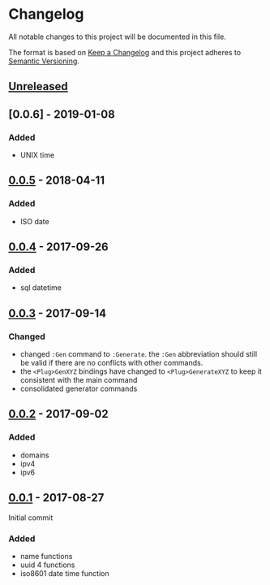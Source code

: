 # Changelog
All notable changes to this project will be documented in this file.

The format is based on [Keep a Changelog](http://keepachangelog.com/en/1.0.0/)
and this project adheres to [Semantic Versioning](http://semver.org/spec/v2.0.0.html).

## [Unreleased]

## [0.0.6] - 2019-01-08
### Added
- UNIX time

## [0.0.5] - 2018-04-11
### Added
- ISO date

## [0.0.4] - 2017-09-26
### Added
- sql datetime 

## [0.0.3] - 2017-09-14
### Changed
- changed `:Gen` command to `:Generate`. the `:Gen` abbreviation should still
  be valid if there are no conflicts with other commands.
- the `<Plug>GenXYZ` bindings have changed to `<Plug>GenerateXYZ` to keep it
  consistent with the main command
- consolidated generator commands

## [0.0.2] - 2017-09-02
### Added
- domains
- ipv4
- ipv6

## [0.0.1] - 2017-08-27
Initial commit

### Added
- name functions
- uuid 4 functions
- iso8601 date time function


[Unreleased]: https://github.com/nicwest/vim-generate/compare/0.0.5...HEAD
[0.0.5]: https://github.com/nicwest/vim-generate/compare/0.0.4...0.0.5
[0.0.4]: https://github.com/nicwest/vim-generate/compare/0.0.3...0.0.4
[0.0.3]: https://github.com/nicwest/vim-generate/compare/0.0.2...0.0.3
[0.0.2]: https://github.com/nicwest/vim-generate/compare/0.0.1...0.0.2
[0.0.1]: https://github.com/nicwest/vim-generate/commit/00c9bec55c0d5ebdfc5e048814ea6a68a7ec3651
